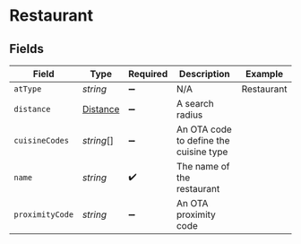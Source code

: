 # Restaurant


## Fields

| Field                                       | Type                                        | Required                                    | Description                                 | Example                                     |
| ------------------------------------------- | ------------------------------------------- | ------------------------------------------- | ------------------------------------------- | ------------------------------------------- |
| `atType`                                    | *string*                                    | :heavy_minus_sign:                          | N/A                                         | Restaurant                                  |
| `distance`                                  | [Distance](../../models/shared/distance.md) | :heavy_minus_sign:                          | A search radius                             |                                             |
| `cuisineCodes`                              | *string*[]                                  | :heavy_minus_sign:                          | An OTA code to define the cuisine type      |                                             |
| `name`                                      | *string*                                    | :heavy_check_mark:                          | The name of the restaurant                  |                                             |
| `proximityCode`                             | *string*                                    | :heavy_minus_sign:                          | An OTA proximity code                       |                                             |